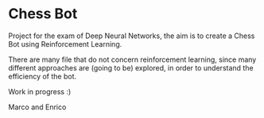 # Chess Bot

Project for the exam of Deep Neural Networks, the aim is to create a Chess Bot using Reinforcement Learning.

There are many file that do not concern reinforcement learning, since many different approaches are (going to be) explored, in order to understand the efficiency of the bot.

Work in progress :)

Marco and Enrico
